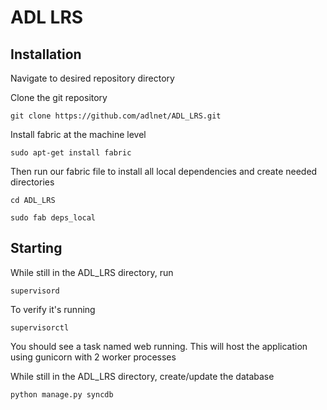 # ADL LRS

## Installation
Navigate to desired repository directory

Clone the git repository

    git clone https://github.com/adlnet/ADL_LRS.git
    
Install fabric at the machine level

    sudo apt-get install fabric

Then run our fabric file to install all local dependencies and create needed directories

    cd ADL_LRS

    sudo fab deps_local

## Starting
While still in the ADL_LRS directory, run

    supervisord

To verify it's running

    supervisorctl

You should see a task named web running. This will host the application using gunicorn with 2 worker processes

While still in the ADL_LRS directory, create/update the database
    
    python manage.py syncdb
    